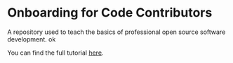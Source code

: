 # Onboarding for Code Contributors
A repository used to teach the basics of professional open source software development.
ok

You can find the full tutorial [here](https://github.com/AutoResearch/contributor-onboarding/blob/main/docs/index.md).

